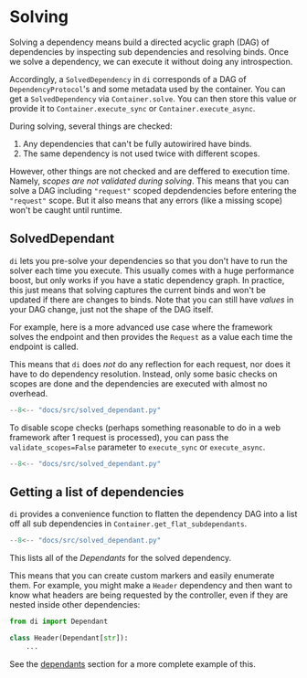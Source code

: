 # Solving

Solving a dependency means build a directed acyclic graph (DAG) of dependencies by inspecting sub dependencies and resolving binds.
Once we solve a dependency, we can execute it without doing any introspection.

Accordingly, a `SolvedDependency` in `di` corresponds of a DAG of `DependencyProtocol`'s and some metadata used by the container.
You can get a `SolvedDependency` via `Container.solve`.
You can then store this value or provide it to `Container.execute_sync` or `Container.execute_async`.

During solving, several things are checked:

1. Any dependencies that can't be fully autowirired have binds.
2. The same dependency is not used twice with different scopes.

However, other things are not checked and are deffered to execution time. Namely, *scopes are not validated during solving*.
This means that you can solve a DAG including `"request"` scoped depdendencies before entering the `"request"` scope.
But it also means that any errors (like a missing scope) won't be caught until runtime.

## SolvedDependant

`di` lets you pre-solve your dependencies so that you don't have to run the solver each time you execute.
This usually comes with a huge performance boost, but only works if you have a static dependency graph.
In practice, this just means that solving captures the current binds and won't be updated if there are changes to binds.
Note that you can still have *values* in your DAG change, just not the shape of the DAG itself.

For example, here is a more advanced use case where the framework solves the endpoint and then provides the `Request` as a value each time the endpoint is called.

This means that `di` does *not* do any reflection for each request, nor does it have to do dependency resolution.
Instead, only some basic checks on scopes are done and the dependencies are executed with almost no overhead.

```Python hl_lines="11-13 15"
--8<-- "docs/src/solved_dependant.py"
```

To disable scope checks (perhaps something reasonable to do in a web framework after 1 request is processed), you can pass the `validate_scopes=False` parameter to `execute_sync` or `execute_async`.

```Python hl_lines="17"
--8<-- "docs/src/solved_dependant.py"
```

## Getting a list of dependencies

`di` provides a convenience function to flatten the dependency DAG into a list off all sub dependencies in `Container.get_flat_subdependants`.

```Python hl_lines="19-21"
--8<-- "docs/src/solved_dependant.py"
```

This lists all of the *Dependants* for the solved dependency.

This means that you can create custom markers and easily enumerate them.
For example, you might make a `Header` dependency and then want to know what headers are being requested by the controller, even if they are nested inside other dependencies:

```python
from di import Dependant

class Header(Dependant[str]):
    ...
```

See the [dependants] section for a more complete example of this.

[Performance section of the Wiring docs]: wiring.md#performance
[dependants]: dependants.md
